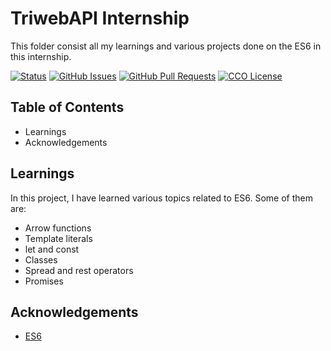 # TriwebAPI Internship
This folder consist all my learnings and various projects done on the ES6 in this internship.

[![Status](https://img.shields.io/badge/status-active-success.svg)](https://github.com/RAHULKUMAR092/TriwebAPI-Learning) [![GitHub Issues](https://img.shields.io/github/issues/RAHULKUMAR092/TriwebAPI-Learning.svg)](https://github.com/RAHULKUMAR092/TriwebAPI-Learning/issues) [![GitHub Pull Requests](https://img.shields.io/github/issues-pr/RAHULKUMAR092/TriwebAPI-Learning.svg)](https://github.com/RAHULKUMAR092/TriwebAPI-Learning/pulls) [![CCO License](https://img.shields.io/badge/license-CCO-yellow.svg)](https://creativecommons.org/publicdomain/zero/1.0/)

## Table of Contents

 - Learnings
 - Acknowledgements

## Learnings

In this project, I have learned various topics related to ES6. Some of them are:

- Arrow functions
- Template literals
- let and const
- Classes
- Spread and rest operators
- Promises

## Acknowledgements

 - [ES6](https://www.youtube.com/playlist?list=PLIfcYFqzDXHnC1mtQBKYeGhXOYzh5vqD9)
